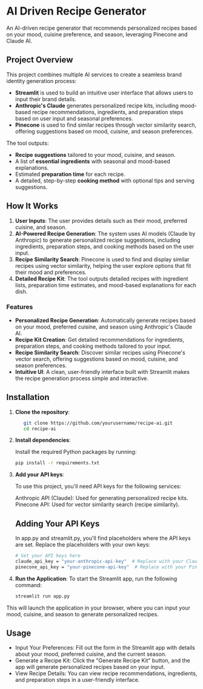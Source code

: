 # AI Driven Recipe Generator
An AI-driven recipe generator that recommends personalized recipes based on your mood, cuisine preference, and season, leveraging Pinecone and Claude AI.

## Project Overview
This project combines multiple AI services to create a seamless brand identity generation process:
- **Streamlit** is used to build an intuitive user interface that allows users to input their brand details.
- **Anthropic's Claude** generates personalized recipe kits, including mood-based recipe recommendations, ingredients, and preparation steps based on user input and seasonal preferences.
- **Pinecone**  is used to find similar recipes through vector similarity search, offering suggestions based on mood, cuisine, and season preferences.

The tool outputs:
- **Recipe suggestions** tailored to your mood, cuisine, and season.
- A list of **essential ingredients** with seasonal and mood-based explanations.
- Estimated **preparation time** for each recipe.
- A detailed, step-by-step **cooking method** with optional tips and serving suggestions.

## How It Works
1. **User Inputs**: The user provides details such as their mood, preferred cuisine, and season.
2. **AI-Powered Recipe Generation**: The system uses AI models (Claude by Anthropic) to generate personalized recipe suggestions, including ingredients, preparation steps, and cooking methods based on the user input.
3. **Recipe Similarity Search**: Pinecone is used to find and display similar recipes using vector similarity, helping the user explore options that fit their mood and preferences.
4. **Detailed Recipe Kit**: The tool outputs detailed recipes with ingredient lists, preparation time estimates, and mood-based explanations for each dish.

### Features
- **Personalized Recipe Generation**: Automatically generate recipes based on your mood, preferred cuisine, and season using Anthropic's Claude AI.
- **Recipe Kit Creation**: Get detailed recommendations for ingredients, preparation steps, and cooking methods tailored to your input.
- **Recipe Similarity Search**: Discover similar recipes using Pinecone's vector search, offering suggestions based on mood, cuisine, and season preferences.
- **Intuitive UI**: A clean, user-friendly interface built with Streamlit makes the recipe generation process simple and interactive.

## Installation
1. **Clone the repository**:

   ```bash
      git clone https://github.com/yourusername/recipe-ai.git
      cd recipe-ai

2. **Install dependencies**:

   Install the required Python packages by running:
   ```bash
   pip install -r requirements.txt

3. **Add your API keys**:

   To use this project, you'll need API keys for the following services:

   Anthropic API (Claude): Used for generating personalized recipe kits.
   Pinecone API: Used for vector similarity search (recipe similarity).

   ## Adding Your API Keys
   In app.py and streamlit.py, you'll find placeholders where the API keys are set. Replace the placeholders with your own keys:
   ```bash
   # Set your API keys here
   claude_api_key = "your-anthropic-api-key"  # Replace with your Claude API key
   pinecone_api_key = "your-pinecone-api-key"  # Replace with your Pinecone API key

4. **Run the Application**:
   To start the Streamlit app, run the following command:
   ```bash
   streamlit run app.py

This will launch the application in your browser, where you can input your mood, cuisine, and season to generate personalized recipes.

## Usage
- Input Your Preferences: Fill out the form in the Streamlit app with details about your mood, preferred cuisine, and the current season.
- Generate a Recipe Kit: Click the "Generate Recipe Kit" button, and the app will generate personalized recipes based on your input.
- View Recipe Details: You can view recipe recommendations, ingredients, and preparation steps in a user-friendly interface.
